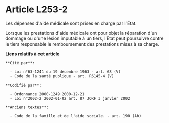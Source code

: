 # Article L253-2

Les dépenses d'aide médicale sont prises en charge par l'Etat.

Lorsque les prestations d'aide médicale ont pour objet la réparation d'un dommage ou d'une lésion imputable à un tiers,
l'Etat peut poursuivre contre le tiers responsable le remboursement des prestations mises à sa charge.

**Liens relatifs à cet article**

	**Cité par**:

	  - Loi n°63-1241 du 19 décembre 1963 - art. 68 (V)
	  - Code de la santé publique - art. R6145-4 (V)

	**Codifié par**:

	  - Ordonnance 2000-1249 2000-12-21
	  - Loi n°2002-2 2002-01-02 art. 87 JORF 3 janvier 2002

	**Anciens textes**:

	  - Code de la famille et de l'aide sociale. - art. 190 (Ab)
